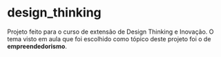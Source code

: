 # design_thinking

Projeto feito para o curso de extensão de Design Thinking e Inovação. O tema visto em aula que foi escolhido como tópico deste projeto foi o de __empreendedorismo__.